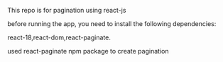 This repo is for pagination using react-js 

before running the app, you need to install the following dependencies:

react-18,react-dom,react-paginate.

used react-paginate npm package to create pagination
